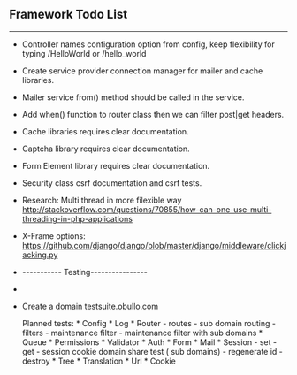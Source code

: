 
## Framework Todo List

------

* Controller names configuration option from config, keep flexibility for typing /HelloWorld or /hello_world
* Create service provider connection manager for mailer and cache libraries.
* Mailer service from() method should be called in the service.
 
* Add when() function to router class then we can filter post|get headers.
* Cache libraries requires clear documentation.
* Captcha library requires clear documentation.
* Form Element library requires clear documentation.
* Security class csrf documentation and csrf tests.

* Research: Multi thread in more filexible way http://stackoverflow.com/questions/70855/how-can-one-use-multi-threading-in-php-applications
* X-Frame options: https://github.com/django/django/blob/master/django/middleware/clickjacking.py


* ----------- Testing----------------
*
* Create a domain testsuite.obullo.com

    Planned tests:
        * Config
        * Log
        * Router
            - routes
            - sub domain routing
            - filters
            - maintenance filter
            - maintenance filter with sub domains
        * Queue
        * Permissions
        * Validator
        * Auth
        * Form
        * Mail
        * Session
            - set
            - get
            - session cookie domain share test ( sub domains)
            - regenerate id
            - destroy
        * Tree
        * Translation
        * Url
        * Cookie
